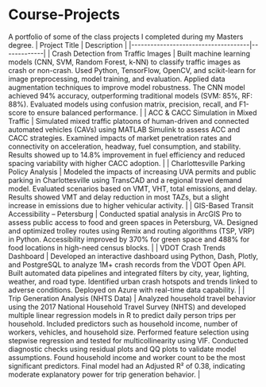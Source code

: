 # Course-Projects
A portfolio of some of the class projects I completed during my Masters degree. 
| Project Title                        | Description |
|-------------------------------------|-------------|
| Crash Detection from Traffic Images | Built machine learning models (CNN, SVM, Random Forest, k-NN) to classify traffic images as crash or non-crash. Used Python, TensorFlow, OpenCV, and scikit-learn for image preprocessing, model training, and evaluation. Applied data augmentation techniques to improve model robustness. The CNN model achieved 94% accuracy, outperforming traditional models (SVM: 85%, RF: 88%). Evaluated models using confusion matrix, precision, recall, and F1-score to ensure balanced performance. |
| ACC & CACC Simulation in Mixed Traffic | Simulated mixed traffic platoons of human-driven and connected automated vehicles (CAVs) using MATLAB Simulink to assess ACC and CACC strategies. Examined impacts of market penetration rates and connectivity on acceleration, headway, fuel consumption, and stability. Results showed up to 14.8% improvement in fuel efficiency and reduced spacing variability with higher CACC adoption. |
| Charlottesville Parking Policy Analysis | Modeled the impacts of increasing UVA permits and public parking in Charlottesville using TransCAD and a regional travel demand model. Evaluated scenarios based on VMT, VHT, total emissions, and delay. Results showed VMT and delay reduction in most TAZs, but a slight increase in emissions due to higher vehicular activity. |
| GIS-Based Transit Accessibility – Petersburg | Conducted spatial analysis in ArcGIS Pro to assess public access to food and green spaces in Petersburg, VA. Designed and optimized trolley routes using Remix and routing algorithms (TSP, VRP) in Python. Accessibility improved by 370% for green space and 488% for food locations in high-need census blocks. |
| VDOT Crash Trends Dashboard | Developed an interactive dashboard using Python, Dash, Plotly, and PostgreSQL to analyze 1M+ crash records from the VDOT Open API. Built automated data pipelines and integrated filters by city, year, lighting, weather, and road type. Identified urban crash hotspots and trends linked to adverse conditions. Deployed on Azure with real-time data capability. |
| Trip Generation Analysis (NHTS Data) | Analyzed household travel behavior using the 2017 National Household Travel Survey (NHTS) and developed multiple linear regression models in R to predict daily person trips per household. Included predictors such as household income, number of workers, vehicles, and household size. Performed feature selection using stepwise regression and tested for multicollinearity using VIF. Conducted diagnostic checks using residual plots and QQ plots to validate model assumptions. Found household income and worker count to be the most significant predictors. Final model had an Adjusted R² of 0.38, indicating moderate explanatory power for trip generation behavior. |




